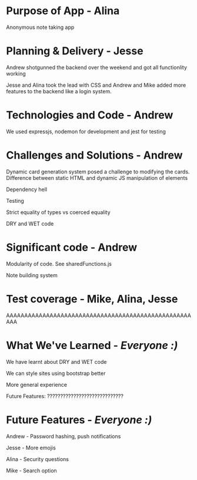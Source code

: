 # Purpose of App - Alina
Anonymous note taking app

# Planning & Delivery - Jesse
Andrew shotgunned the backend over the weekend and got all functionlity working

Jesse and Alina took the lead with CSS and Andrew and Mike added more features to the backend like a login system. 

# Technologies and Code - Andrew
We used expressjs, nodemon for development and jest for testing

# Challenges and Solutions - Andrew
Dynamic card generation system posed a challenge to modifying the cards. Difference between static HTML and dynamic JS manipulation of elements

Dependency hell

Testing

Strict equality of types vs coerced equality

DRY and WET code

# Significant code - Andrew
Modularity of code. See sharedFunctions.js

Note building system

# Test coverage - Mike, Alina, Jesse
AAAAAAAAAAAAAAAAAAAAAAAAAAAAAAAAAAAAAAAAAAAAAAAAAAAAAA

# What We've Learned - *Everyone :)*
We have learnt about DRY and WET code

We can style sites using bootstrap better

More general experience

Future Features: ?????????????????????????????

# Future Features - *Everyone :)*
Andrew - Password hashing, push notifications

Jesse - More emojis

Alina - Security questions

Mike - Search option